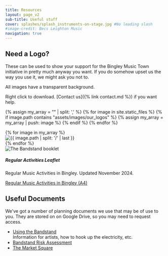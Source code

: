 ```yaml
---
title: Resources
layout: page_v2
sub-title: Useful stuff 
cover: splashes/splash_instruments-on-stage.jpg #No leading slash
#image-credit: Becs Leighton Music
navigation: true
---
```


## Need a Logo?

These can be used to show your support for the Bingley Music Town initiative in pretty much anyway you want. If you do somehow upset us the way you use it, we might ask you not to.

All images have a transparent background.

Right click to download. [Contact us]({% link contact.md %}) if you want help.
  
{% assign my_array = "" | split: ',' %}
{% for image in site.static_files %}
  {% if image.path contains "assets/images/our_logos" %}
     {% assign my_array = my_array | push: image %}
  {% endif %}
{% endfor %}


<div class="container logos">
    <div class="row row-cols-1 row-cols-lg-4 row-cols-md-2 row-cols-sm-2 d-flex align-items-stretch">
    {% for image in my_array %}
    <div class="col mb-4 text-center {% if image.path contains 'White' %} bg-dark{% endif %}">
        <img src="{{ site.baseurl }}{{ image.path }}" alt="{{ image.path | split: '/' | last }}" class="img-responsive" style="max-width:60%" />
    </div>
    {% endfor %}
    </div>
</div>

<!-- {% for image in my_array %}
{% assign indexmod4 = forloop.index | modulo: 4 %}
{% if indexmod4 == 1 %}<div class="row">{% endif %}
<div class="column our_logos">
<img src="{{ site.baseurl }}{{ image.path }}" alt="{{ image.path | split: '/' | last }}" class="img-responsive" />
</div>
{% if indexmod4 == 0 or forloop.last %}</div>{% endif %}
{% endfor %} -->
<!-- </div> -->

<div class="container photo-essays mt-4">
    <div class="row row-cols-1 row-cols-xl-2 g-4 top-stories">
        <div class="col">
            <div class="card border-0 border-top border-bottom h-100">
                <div class="row g-0">
                    <div class="col-md-4 py-4">
                        <img src="{{ site.baseurl }}/assets/images/BMT_Monthly_poster_Nov_2024.jpg" class="img-fluid rounded-start border m-0 p-0" alt="The Bandstand booklet">
                    </div>
                    <div class="col-md-6 offset-md-1">
                        <div class="card-body">
                            <h5 class="card-title">Regular Activities Leaflet</h5>
                            <p class="card-text" markdown="1">Regular Music Activities in Bingley. Updated November 2024.</p>
                            <p class="card-text" markdown="1"><a href="{% link assets/downloads/BMT_Monthly_poster_Nov_2024.pdf %}"><i class="fa-solid fa-file-pdf"></i> Regular Music Activities in Bingley (A4)</a>
                            </p>
                        </div>
                    </div>
                </div>
            </div>
        </div>
    </div><!-- row -->
</div><!-- container -->

<div class="online-docs mt-4" markdown="1">

## Useful Documents

We've got a number of planning documents we use that may be of use to you. They are stored on on Google Drive, so you may need to request access.

* [Using the Bandstand<i class="fa fa-external-link" aria-hidden="true"></i>](https://docs.google.com/document/d/1AScIdDgQVKI_Xn2zxZ_8R1qfBz4iIBDMKPZVZX0YS88/edit?tab=t.0#heading=h.2uosz6s4witz) <br>Information for artists, how to hook up the electricity, etc.
* [Bandstand Risk Assessment<i class="fa fa-external-link" aria-hidden="true"></i>](https://docs.google.com/document/d/1AVoy3N41zVjvLKD3oB5oyp8ndKt7i4vbQRKECJ6f3nY/edit?tab=t.0)
* [The Market Square<i class="fa fa-external-link" aria-hidden="true"></i>](https://docs.google.com/document/d/11q0rsuvIoKVx0MJYjWyUudEYGRhVt_X9kwup6exhZUg/edit?tab=t.0#heading=h.gd2m2ts3u2gz)

</div>